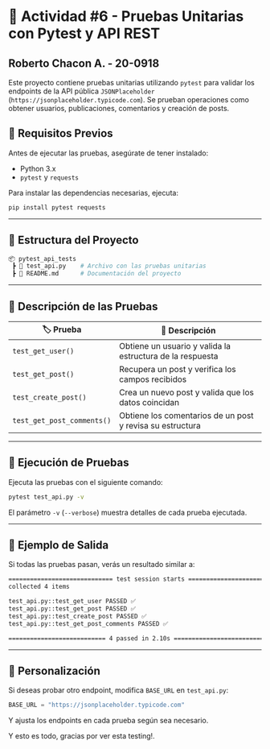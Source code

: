 # 📝 Actividad #6 - Pruebas Unitarias con Pytest y API REST

## Roberto Chacon A. - 20-0918

Este proyecto contiene pruebas unitarias utilizando `pytest` para validar los endpoints de la API pública `JSONPlaceholder` (`https://jsonplaceholder.typicode.com`). Se prueban operaciones como obtener usuarios, publicaciones, comentarios y creación de posts.

## 📌 Requisitos Previos
Antes de ejecutar las pruebas, asegúrate de tener instalado:
- Python 3.x
- `pytest` y `requests`

Para instalar las dependencias necesarias, ejecuta:
```bash
pip install pytest requests
```

---

## 📂 Estructura del Proyecto
```bash
📦 pytest_api_tests
 ┣ 📜 test_api.py    # Archivo con las pruebas unitarias
 ┣ 📜 README.md      # Documentación del proyecto
```

---

## 📌 Descripción de las Pruebas

| 🏷️ Prueba                 | 🔎 Descripción |
|---------------------------|------------------------------|
| `test_get_user()`         | Obtiene un usuario y valida la estructura de la respuesta |
| `test_get_post()`         | Recupera un post y verifica los campos recibidos |
| `test_create_post()`      | Crea un nuevo post y valida que los datos coincidan |
| `test_get_post_comments()` | Obtiene los comentarios de un post y revisa su estructura |

---

## 🚀 Ejecución de Pruebas

Ejecuta las pruebas con el siguiente comando:
```bash
pytest test_api.py -v
```

El parámetro `-v` (`--verbose`) muestra detalles de cada prueba ejecutada.

---

## 📌 Ejemplo de Salida
Si todas las pruebas pasan, verás un resultado similar a:
```bash
============================= test session starts =============================
collected 4 items

test_api.py::test_get_user PASSED ✅
test_api.py::test_get_post PASSED ✅
test_api.py::test_create_post PASSED ✅
test_api.py::test_get_post_comments PASSED ✅

=========================== 4 passed in 2.10s ============================
```

---

## 🔄 Personalización
Si deseas probar otro endpoint, modifica `BASE_URL` en `test_api.py`:
```python
BASE_URL = "https://jsonplaceholder.typicode.com"
```
Y ajusta los endpoints en cada prueba según sea necesario.

Y esto es todo, gracias por ver esta testing!.
